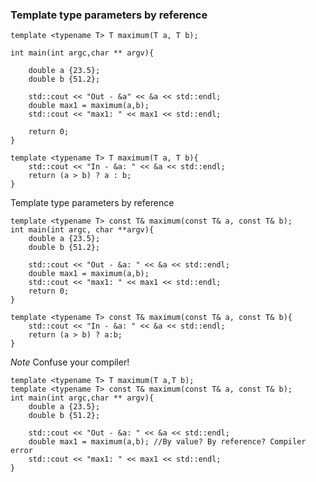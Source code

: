 ### Template type parameters by reference

	template <typename T> T maximum(T a, T b);

	int main(int argc,char ** argv){

		double a {23.5};
		double b {51.2};

		std::cout << "Out - &a" << &a << std::endl;
		double max1 = maximum(a,b);
		std::cout << "max1: " << max1 << std::endl;

		return 0;
	}

	template <typename T> T maximum(T a, T b){
		std::cout << "In - &a: " << &a << std::endl;
		return (a > b) ? a : b;
	}

Template type parameters by reference

	template <typename T> const T& maximum(const T& a, const T& b);
	int main(int argc, char **argv){
		double a {23.5};
		double b {51.2};

		std::cout << "Out - &a: " << &a << std::endl;
		double max1 = maximum(a,b);
		std::cout << "max1: " << max1 << std::endl;
		return 0;
	}

	template <typename T> const T& maximum(const T& a, const T& b){
		std::cout << "In - &a: " << &a << std::endl;
		return (a > b) ? a:b;
	}

*Note* Confuse your compiler!

	template <typename T> T maximum(T a,T b);
	template <typename T> const T& maximum(const T& a, const T& b);
	int main(int argc,char ** argv){
		double a {23.5};
		double b {51.2};

		std::cout << "Out - &a: " << &a << std::endl;
		double max1 = maximum(a,b); //By value? By reference? Compiler error
		std::cout << "max1: " << max1 << std::endl;
	}